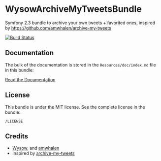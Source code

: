 WysowArchiveMyTweetsBundle
==========================

Symfony 2.3 bundle to archive your own tweets + favorited ones, inspired by https://github.com/amwhalen/archive-my-tweets

[![Build Status](https://secure.travis-ci.org/wysow/WysowArchiveMyTweetsBundle.png)](http://travis-ci.org/wysow/WysowArchiveMyTweetsBundle)

## Documentation

The bulk of the documentation is stored in the `Resources/doc/index.md` file in this bundle:

[Read the Documentation](https://github.com/wysow/WysowArchiveMyTweetsBundle/blob/master/Resources/doc/index.md)

## License

This bundle is under the MIT license. See the complete license in the bundle:

    /LICENSE

## Credits

- [Wysow](https://github.com/wysow), and [amwhalen](https://github.com/amwhalen)
- Inspired by [archive-my-tweets](https://github.com/amwhalen/archive-my-tweets)
